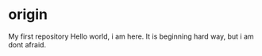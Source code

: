 # origin
My first repository
Hello world, i am here. It is beginning hard way, but i am dont afraid.
